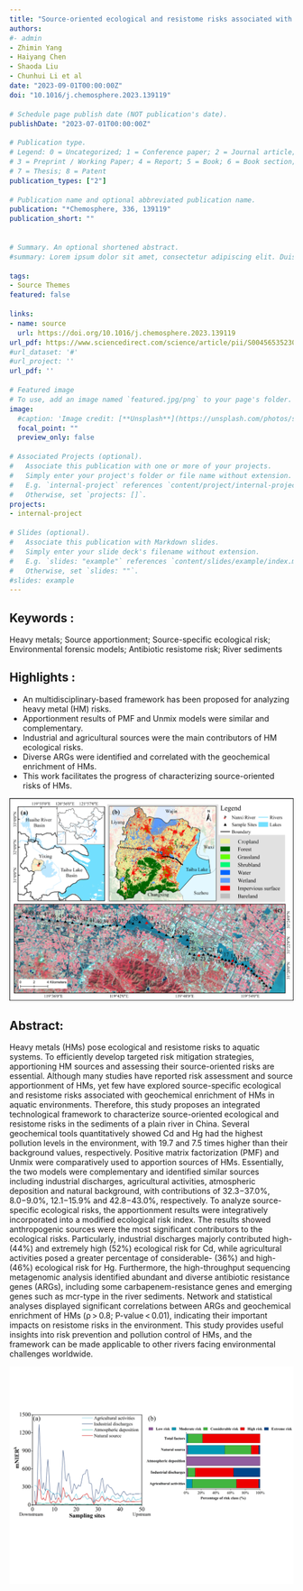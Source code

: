 ```yaml
---
title: "Source-oriented ecological and resistome risks associated with geochemical enrichment of heavy metals in river sediments"
authors:
#- admin
- Zhimin Yang
- Haiyang Chen 
- Shaoda Liu
- Chunhui Li et al
date: "2023-09-01T00:00:00Z"
doi: "10.1016/j.chemosphere.2023.139119"

# Schedule page publish date (NOT publication's date).
publishDate: "2023-07-01T00:00:00Z"

# Publication type.
# Legend: 0 = Uncategorized; 1 = Conference paper; 2 = Journal article;
# 3 = Preprint / Working Paper; 4 = Report; 5 = Book; 6 = Book section;
# 7 = Thesis; 8 = Patent
publication_types: ["2"]

# Publication name and optional abbreviated publication name.
publication: "*Chemosphere, 336, 139119"
publication_short: "" 


# Summary. An optional shortened abstract.
#summary: Lorem ipsum dolor sit amet, consectetur adipiscing elit. Duis posuere tellus ac convallis placerat. Proin tincidunt magna sed ex sollicitudin #condimentum.

tags:
- Source Themes
featured: false

links:
- name: source
  url: https://doi.org/10.1016/j.chemosphere.2023.139119
url_pdf: https://www.sciencedirect.com/science/article/pii/S0045653523013863/pdf
#url_dataset: '#'
#url_project: ''
url_pdf: ''

# Featured image
# To use, add an image named `featured.jpg/png` to your page's folder. 
image:
  #caption: 'Image credit: [**Unsplash**](https://unsplash.com/photos/s9CC2SKySJM)'
  focal_point: ""
  preview_only: false

# Associated Projects (optional).
#   Associate this publication with one or more of your projects.
#   Simply enter your project's folder or file name without extension.
#   E.g. `internal-project` references `content/project/internal-project/index.md`.
#   Otherwise, set `projects: []`.
projects:
- internal-project

# Slides (optional).
#   Associate this publication with Markdown slides.
#   Simply enter your slide deck's filename without extension.
#   E.g. `slides: "example"` references `content/slides/example/index.md`.
#   Otherwise, set `slides: ""`.
#slides: example
---
```



## Keywords :
Heavy metals; Source apportionment; Source-specific ecological risk; Environmental forensic models; Antibiotic resistome risk; River sediments

## Highlights :
- An multidisciplinary-based framework has been proposed for analyzing heavy metal (HM) risks.
- Apportionment results of PMF and Unmix models were similar and complementary.
- Industrial and agricultural sources were the main contributors of HM ecological risks.
- Diverse ARGs were identified and correlated with the geochemical enrichment of HMs.
- This work facilitates the progress of characterizing source-oriented risks of HMs.

![png](./index_2_0.png)

## Abstract:
Heavy metals (HMs) pose ecological and resistome risks to aquatic systems. To efficiently develop targeted risk mitigation strategies, apportioning HM sources and assessing their source-oriented risks are essential. Although many studies have reported risk assessment and source apportionment of HMs, yet few have explored source-specific ecological and resistome risks associated with geochemical enrichment of HMs in aquatic environments. Therefore, this study proposes an integrated technological framework to characterize source-oriented ecological and resistome risks in the sediments of a plain river in China. Several geochemical tools quantitatively showed Cd and Hg had the highest pollution levels in the environment, with 19.7 and 7.5 times higher than their background values, respectively. Positive matrix factorization (PMF) and Unmix were comparatively used to apportion sources of HMs. Essentially, the two models were complementary and identified similar sources including industrial discharges, agricultural activities, atmospheric deposition and natural background, with contributions of 32.3−37.0%, 8.0−9.0%, 12.1−15.9% and 42.8−43.0%, respectively. To analyze source-specific ecological risks, the apportionment results were integratively incorporated into a modified ecological risk index. The results showed anthropogenic sources were the most significant contributors to the ecological risks. Particularly, industrial discharges majorly contributed high- (44%) and extremely high (52%) ecological risk for Cd, while agricultural activities posed a greater percentage of considerable- (36%) and high- (46%) ecological risk for Hg. Furthermore, the high-throughput sequencing metagenomic analysis identified abundant and diverse antibiotic resistance genes (ARGs), including some carbapenem-resistance genes and emerging genes such as mcr-type in the river sediments. Network and statistical analyses displayed significant correlations between ARGs and geochemical enrichment of HMs (ρ > 0.8; P-value < 0.01), indicating their important impacts on resistome risks in the environment. This study provides useful insights into risk prevention and pollution control of HMs, and the framework can be made applicable to other rivers facing environmental challenges worldwide.

![png](./index_1_0.png)

